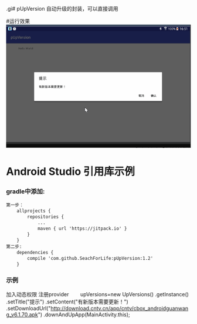 .gi# pUpVersion
自动升级的封装，可以直接调用

#运行效果
![image](https://github.com/SeachForLife/pUpVersion/raw/master/ScreenGif/pUpVersion.gif)</br>

# Android Studio 引用库示例
### gradle中添加:
    第一步：
	    allprojects {
		    repositories {
			    ...
			    maven { url 'https://jitpack.io' }
		    }
	    }
    第二步:
 	    dependencies {
		    compile 'com.github.SeachForLife:pUpVersion:1.2'
	    }


### 示例
加入动态权限
注册provider
	        upVersions=new UpVersions()
                .getInstance()
                .setTitle("提示")
                .setContent("有新版本需要更新！")
                .setDownloadUrl("http://download.cntv.cn/app/cntv/cbox_androidguanwang_v6.1.70.apk")
                .downAndUpApp(MainActivity.this);
